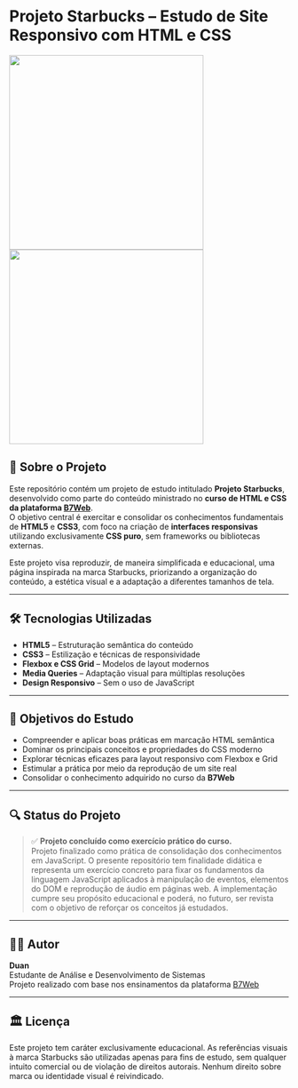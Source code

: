 # Projeto Starbucks – Estudo de Site Responsivo com HTML e CSS

<img src="https://github.com/user-attachments/assets/7c3d57a2-78ee-41a7-861a-369fd1b9cd55" style="height: 350px;" />
<img src="https://github.com/user-attachments/assets/1ea7011a-55f4-4c83-99dc-dc1c70253fa5" style="height: 350px;" />

## 📜 Sobre o Projeto

Este repositório contém um projeto de estudo intitulado **Projeto Starbucks**, desenvolvido como parte do conteúdo ministrado no **curso de HTML e CSS da plataforma [B7Web](https://app.b7web.com.br/)**.  
O objetivo central é exercitar e consolidar os conhecimentos fundamentais de **HTML5** e **CSS3**, com foco na criação de **interfaces responsivas** utilizando exclusivamente **CSS puro**, sem frameworks ou bibliotecas externas.

Este projeto visa reproduzir, de maneira simplificada e educacional, uma página inspirada na marca Starbucks, priorizando a organização do conteúdo, a estética visual e a adaptação a diferentes tamanhos de tela.

---

## 🛠 Tecnologias Utilizadas

- **HTML5** – Estruturação semântica do conteúdo
- **CSS3** – Estilização e técnicas de responsividade
- **Flexbox e CSS Grid** – Modelos de layout modernos
- **Media Queries** – Adaptação visual para múltiplas resoluções
- **Design Responsivo** – Sem o uso de JavaScript

---

## 🎯 Objetivos do Estudo

- Compreender e aplicar boas práticas em marcação HTML semântica
- Dominar os principais conceitos e propriedades do CSS moderno
- Explorar técnicas eficazes para layout responsivo com Flexbox e Grid
- Estimular a prática por meio da reprodução de um site real
- Consolidar o conhecimento adquirido no curso da **B7Web**


---

## 🔍 Status do Projeto

> ✅ **Projeto concluído como exercício prático do curso.**  
> Projeto finalizado como prática de consolidação dos conhecimentos em JavaScript.
O presente repositório tem finalidade didática e representa um exercício concreto para fixar os fundamentos da linguagem JavaScript aplicados à manipulação de eventos, elementos do DOM e reprodução de áudio em páginas web.
A implementação cumpre seu propósito educacional e poderá, no futuro, ser revista com o objetivo de reforçar os conceitos já estudados.

---

## 👨‍🎓 Autor

**Duan**  
Estudante de Análise e Desenvolvimento de Sistemas  
Projeto realizado com base nos ensinamentos da plataforma [B7Web](https://app.b7web.com.br/)  

---

## 🏛️ Licença

Este projeto tem caráter exclusivamente educacional. As referências visuais à marca Starbucks são utilizadas apenas para fins de estudo, sem qualquer intuito comercial ou de violação de direitos autorais. Nenhum direito sobre marca ou identidade visual é reivindicado.

